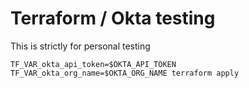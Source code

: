 # Terraform / Okta testing

This is strictly for personal testing

```
TF_VAR_okta_api_token=$OKTA_API_TOKEN TF_VAR_okta_org_name=$OKTA_ORG_NAME terraform apply
```
